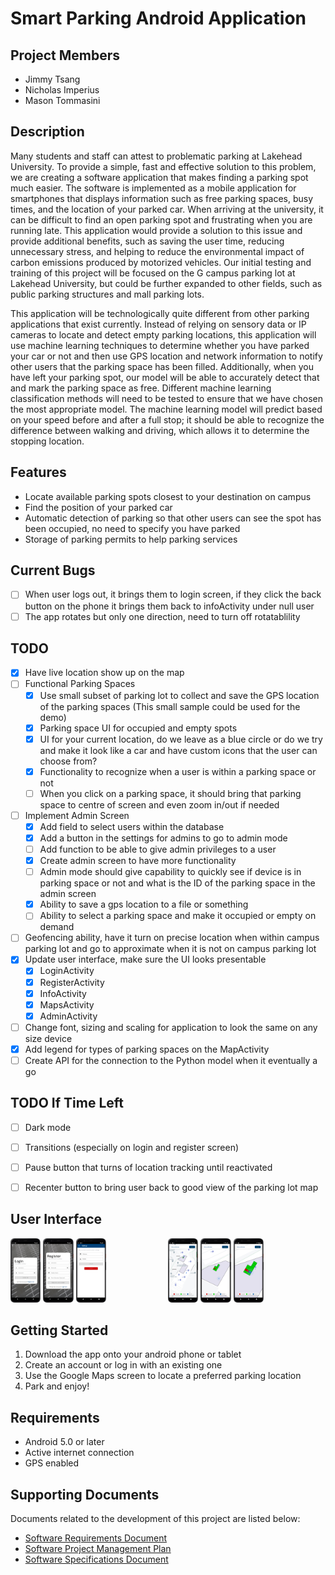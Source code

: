 # Smart Parking Android Application
## Project Members
- Jimmy Tsang
- Nicholas Imperius
- Mason Tommasini

## Description
Many students and staff can attest to problematic parking at Lakehead University. To provide a simple, fast and effective solution to this problem, we are creating a software application that makes finding a parking spot much easier. The software is implemented as a mobile application for smartphones that displays information such as free parking spaces, busy times, and the location of your parked car. When arriving at the university, it can be difficult to find an open parking spot and frustrating when you are running late. This application would provide a solution to this issue and provide additional benefits, such as saving the user time, reducing unnecessary stress, and helping to reduce the environmental impact of carbon emissions produced by motorized vehicles. Our initial testing and training of this project will be focused on the G campus parking lot at Lakehead University, but could be further expanded to other fields, such as public parking structures and mall parking lots. 

This application will be technologically quite different from other parking applications that exist currently. Instead of relying on sensory data or IP cameras to locate and detect empty parking locations, this application will use machine learning techniques to determine whether you have parked your car or not and then use GPS location and network information to notify other users that the parking space has been filled. Additionally, when you have left your parking spot, our model will be able to accurately detect that and mark the parking space as free. Different machine learning classification methods will need to be tested to ensure that we have chosen the most appropriate model. The machine learning model will predict based on your speed before and after a full stop; it should be able to recognize the difference between walking and driving, which allows it to determine the stopping location.

## Features
- Locate available parking spots closest to your destination on campus
- Find the position of your parked car
- Automatic detection of parking so that other users can see the spot has been occupied, no need to specify you have parked
- Storage of parking permits to help parking services

## Current Bugs
- [ ] When user logs out, it brings them to login screen, if they click the back button on the phone it brings them back to infoActivity under null user
- [ ] The app rotates but only one direction, need to turn off rotatablility

## TODO
- [X] Have live location show up on the map
- [ ] Functional Parking Spaces
  - [X] Use small subset of parking lot to collect and save the GPS location of the parking spaces (This small sample could be used for the demo)
  - [X] Parking space UI for occupied and empty spots
  - [X] UI for your current location, do we leave as a blue circle or do we try and make it look like a car and have custom icons that the user can choose from?
  - [X] Functionality to recognize when a user is within a parking space or not
  - [ ] When you click on a parking space, it should bring that parking space to centre of screen and even zoom in/out if needed
- [ ] Implement Admin Screen
  - [X] Add field to select users within the database
  - [X] Add a button in the settings for admins to go to admin mode
  - [ ] Add function to be able to give admin privileges to a user
  - [X] Create admin screen to have more functionality
  - [ ] Admin mode should give capability to quickly see if device is in parking space or not and what is the ID of the parking space in the admin screen
  - [X] Ability to save a gps location to a file or something
  - [ ] Ability to select a parking space and make it occupied or empty on demand
- [ ] Geofencing ability, have it turn on precise location when within campus parking lot and go to approximate when it is not on campus parking lot
- [X] Update user interface, make sure the UI looks presentable
  - [X] LoginActivity
  - [X] RegisterActivity
  - [X] InfoActivity
  - [X] MapsActivity
  - [X] AdminActivity
- [ ] Change font, sizing and scaling for application to look the same on any size device
- [X] Add legend for types of parking spaces on the MapActivity
- [ ] Create API for the connection to the Python model when it eventually a go

## TODO If Time Left
- [ ] Dark mode
- [ ] Transitions (especially on login and register screen)
- [ ] Pause button that turns of location tracking until reactivated
- [ ] Recenter button to bring user back to good view of the parking lot map


## User Interface
<div style="display:flex">
  <div style="flex:1;padding-right:10px;">
    <img src="/Screen_Captures/Picture1.png" width="20%">
    <img src="/Screen_Captures/Picture2.png" width="20%">
    <img src="/Screen_Captures/Picture3.png" width="20%">
  </div>
  <div style="flex:1;padding-right:10px;">
    <img src="/Screen_Captures/Picture4.png" width="20%">
    <img src="/Screen_Captures/Picture5.png" width="20%">
    <img src="/Screen_Captures/Picture6.png" width="20%">
  </div>
</div>

## Getting Started
1. Download the app onto your android phone or tablet
2. Create an account or log in with an existing one
3. Use the Google Maps screen to locate a preferred parking location
4. Park and enjoy!

## Requirements
- Android 5.0 or later
- Active internet connection
- GPS enabled

## Supporting Documents
Documents related to the development of this project are listed below:
- [Software Requirements Document](https://github.com/nickimps/Parking_Application/blob/master/Report%20Files/Software_Requirements_Document.pdf)
- [Software Project Management Plan](https://github.com/nickimps/Parking_Application/blob/master/Report%20Files/Software_Project_Management_Plan_Document.pdf)
- [Software Specifications Document](https://github.com/nickimps/Parking_Application/tree/master/Report%20Files/Software_Specifications_Document.pdf)


